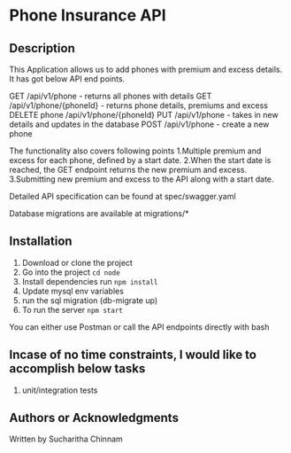 #  Phone Insurance API

## Description
This Application allows us to add phones with premium and excess details. It has got below API end points.
 
GET /api/v1/phone - returns all phones with details
GET /api/v1/phone/{phoneId} - returns phone details, premiums and excess
DELETE phone /api/v1/phone/{phoneId}
PUT /api/v1/phone - takes in new details and updates in the database
POST /api/v1/phone - create a new phone

The functionality also covers following points
    1.Multiple premium and excess for each phone, defined by a start date.
    2.When the start date is reached, the GET endpoint returns the new premium and excess.
    3.Submitting new premium and excess to the API along with a start date.

Detailed API specification can be found at spec/swagger.yaml

Database migrations are available at migrations/*

## Installation
1. Download or clone the project
2. Go into the project `cd node`
3. Install dependencies run `npm install`
4. Update mysql env variables
5. run the sql migration (db-migrate up) 
6. To run the server `npm start`

You can either use Postman or call the API endpoints directly with bash


## Incase of no time constraints, I would like to accomplish below tasks
1. unit/integration tests

## Authors or Acknowledgments

Written by Sucharitha Chinnam

